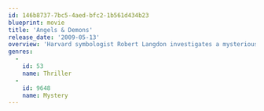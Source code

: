 ```yaml
---
id: 146b8737-7bc5-4aed-bfc2-1b561d434b23
blueprint: movie
title: 'Angels & Demons'
release_date: '2009-05-13'
overview: 'Harvard symbologist Robert Langdon investigates a mysterious symbol seared into the chest of a murdered physicist. He discovers evidence of the unimaginable, the rebirth of an ancient secret brotherhood known as the Illuminati, the most powerful underground organization ever to walk the earth.'
genres:
  -
    id: 53
    name: Thriller
  -
    id: 9648
    name: Mystery
---
```


